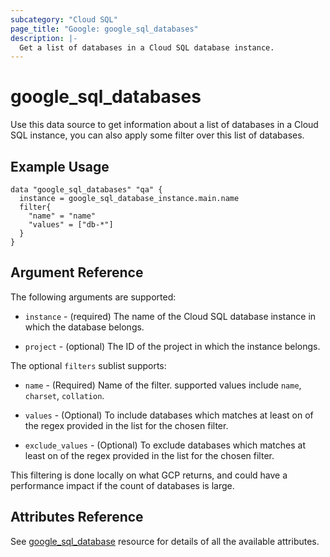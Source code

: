 ```yaml
---
subcategory: "Cloud SQL"
page_title: "Google: google_sql_databases"
description: |-
  Get a list of databases in a Cloud SQL database instance.
---
```


# google\_sql\_databases

Use this data source to get information about a list of databases in a Cloud SQL instance, you can also apply some filter over this list of databases.

## Example Usage


```hcl
data "google_sql_databases" "qa" {
  instance = google_sql_database_instance.main.name
  filter{
    "name" = "name"
    "values" = ["db-*"]
  }
}
```

## Argument Reference

The following arguments are supported:

* `instance` - (required) The name of the Cloud SQL database instance in which the database belongs.

* `project` - (optional) The ID of the project in which the instance belongs.

The optional `filters` sublist supports:

* `name` - (Required) Name of the filter. supported values include `name`, `charset`, `collation`.

* `values` - (Optional) To include databases which matches at least on of the regex provided in the list for the chosen filter.

* `exclude_values` - (Optional) To exclude databases which matches at least on of the regex provided in the list for the chosen filter.

This filtering is done locally on what GCP returns, and could have a performance impact if the count of databases is large.

## Attributes Reference
See [google_sql_database](https://registry.terraform.io/providers/hashicorp/google/latest/docs/resources/sql_database) resource for details of all the available attributes.
